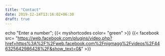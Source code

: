 ```yaml
---
title: "Contact"
date: 2019-12-24T13:16:02+06:30
draft: true
---
```

echo "Enter a number";
{{< myshortcodes color= "green" >}}
{{< facebook src= "https://web.facebook.com/plugins/video.php?href=https%3A%2F%2Fweb.facebook.com%2Fnigmagg%2Fvideos%2F446325642986428%2F&show_text=0&" >}}	
